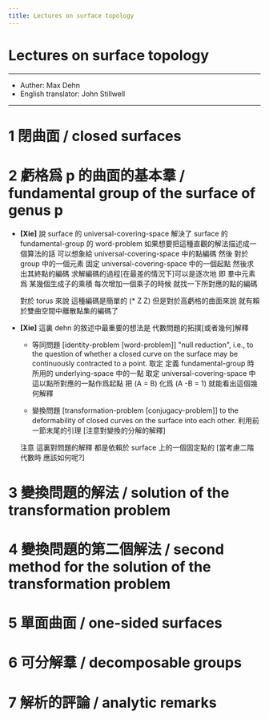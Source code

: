 ```yaml
---
title: Lectures on surface topology
---
```


# Lectures on surface topology

------
- Auther: Max Dehn
- English translator: John Stillwell
------

# 1 閉曲面 / closed surfaces

# 2 虧格爲 p 的曲面的基本羣 / fundamental group of the surface of genus p

- **[Xie]**
  說 surface 的 universal-covering-space
  解決了 surface 的 fundamental-group 的 word-problem
  如果想要把這種直觀的解法描述成一個算法的話
  可以想象給 universal-covering-space 中的點編碼
  然後 對於 group 中的一個元素
  固定 universal-covering-space 中的一個起點
  然後求出其終點的編碼
  求解編碼的過程[在最差的情況下]可以是逐次地
  即 羣中元素爲 某幾個生成子的乘積
  每次增加一個乘子的時候 就找一下所對應的點的編碼

  對於 torus 來說
  這種編碼是簡單的 (* Z Z)
  但是對於高虧格的曲面來說
  就有賴於雙曲空間中離散點集的編碼了

- **[Xie]**
  這裏 dehn 的敘述中最重要的想法是
  代數問題的拓撲[或者幾何]解釋

  - 等同問題 [identity-problem [word-problem]]
    "null reduction",
    i.e., to the question of whether a closed curve on the surface
    may be continuously contracted to a point.
    取定 定義 fundamental-group 時所用的 underlying-space 中的一點
    取定 universal-covering-space 中這以點所對應的一點作爲起點
    把 (A = B) 化爲 (A -B = 1)
    就能看出這個幾何解釋

  - 變換問題 [transformation-problem [conjugacy-problem]]
    to the deformability of closed curves on the surface into each other.
    利用前一節末尾的引理
    [注意對變換的分解的解釋]

  注意
  這裏對問題的解釋
  都是依賴於 surface 上的一個固定點的
  [當考慮二階代數時 應該如何呢?]

# 3 變換問題的解法 / solution of the transformation problem

# 4 變換問題的第二個解法 / second method for the solution of the transformation problem

# 5 單面曲面 / one-sided surfaces

# 6 可分解羣 / decomposable groups

# 7 解析的評論 / analytic remarks
